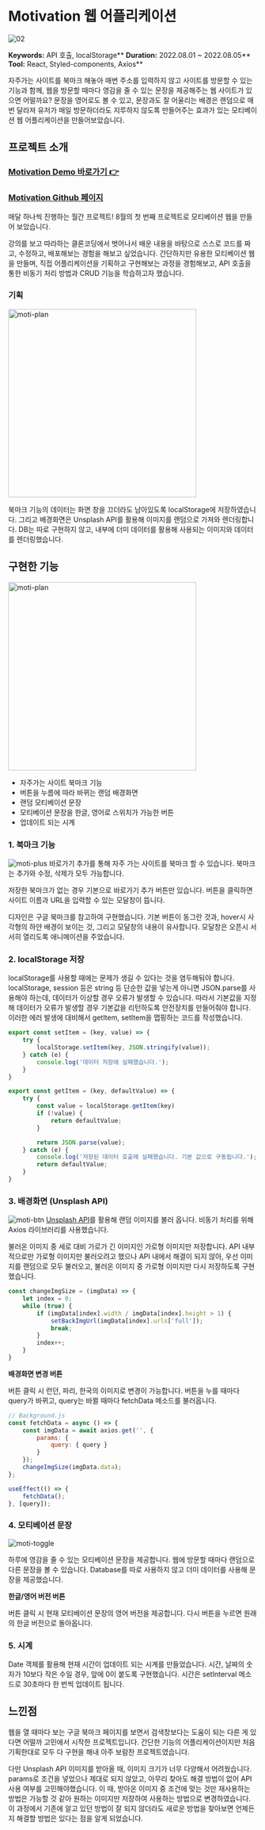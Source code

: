 # Motivation 웹 어플리케이션
![02](https://user-images.githubusercontent.com/107474891/193537039-84dde6b9-4588-47a0-ab3a-9c96fac2cfa7.jpg)

**Keywords:** API 호출, localStorage**
**Duration:** 2022.08.01 ~ 2022.08.05**
**Tool:** React, Styled-components, Axios**

자주가는 사이트를 북마크 해놓아 매번 주소를 입력하지 않고 사이트를 방문할 수 있는 기능과 함께, 웹을 방문할 때마다 영감을 줄 수 있는 문장을 제공해주는 웹 사이트가 있으면 어떨까요? 문장을 영어로도 볼 수 있고, 문장과도 잘 어울리는 배경은 랜덤으로 매번 달라져 유저가 매일 방문하더라도 지루하지 않도록 만들어주는 효과가 있는 모티베이션 웹 어플리케이션을 만들어보았습니다.

## 프로젝트 소개

### **[Motivation Demo 바로가기 👉](https://robin3565.github.io/motivation-app/)**

### **[Motivation Github 페이지](https://github.com/robin3565/motivation-app/)**

매달 하나씩 진행하는 월간 프로젝트! 
8월의 첫 번째 프로젝트로 모티베이션 웹을 만들어 보았습니다.

강의를 보고 따라하는 클론코딩에서 벗어나서 배운 내용을 바탕으로 스스로 코드를 짜고, 수정하고, 배포해보는 경험을 해보고 싶었습니다. 간단하지만 유용한 모티베이션 웹을 만들며, 직접 어플리케이션을 기획하고 구현해보는 과정을 경험해보고, API 호출을 통한 비동기 처리 방법과 CRUD 기능을 학습하고자 했습니다.

### 기획
<img width="380" alt="moti-plan" src="https://user-images.githubusercontent.com/107474891/193537348-43185c73-6eee-43a1-8c40-b0df4d7beb04.PNG">

북마크 기능의 데이터는 화면 창을 끄더라도 남아있도록 localStorage에 저장하였습니다. 그리고 배경화면은 Unsplash API를 활용해 이미지를 랜덤으로 가져와 렌더링합니다. DB는 따로 구현하지 않고, 내부에 더미 데이터를 활용해 사용되는 이미지와 데이터를 렌더링했습니다.

## 구현한 기능
<img width="380" alt="moti-plan" src="https://user-images.githubusercontent.com/107474891/193537385-36190a9c-b2e2-4ea1-80d2-8d9fdcdf6fc3.jpg">

- 자주가는 사이트 북마크 기능
- 버튼을 누름에 따라 바뀌는 랜덤 배경화면
- 랜덤 모티베이션 문장
- 모티베이션 문장을 한글, 영어로 스위치가 가능한 버튼
- 업데이트 되는 시계

### 1. 북마크 기능
![moti-plus](https://user-images.githubusercontent.com/107474891/193537487-6b7f519a-7457-4614-adae-1d029bb82817.gif)
바로가기 추가를 통해 자주 가는 사이트를 북마크 할 수 있습니다. 북마크는 추가와 수정, 삭제가 모두 가능합니다.

저장한 북마크가 없는 경우 기본으로 바로가기 추가 버튼만 있습니다. 버튼을 클릭하면 사이트 이름과 URL을 입력할 수 있는 모달창이 뜹니다.

디자인은 구글 북마크를 참고하여 구현했습니다. 기본 버튼이 동그란 것과, hover시 사각형의 하얀 배경이 보이는 것, 그리고 모달창의 내용이 유사합니다. 모달창은 오픈시 서서히 열리도록 애니메이션을 주었습니다.

### 2. localStorage 저장

localStorage를 사용할 때에는 문제가 생길 수 있다는 것을 염두해둬야 합니다. localStorage, session 등은 string 등 단순한 값을 넣는게 아니면 JSON.parse를 사용해야 하는데, 데이터가 이상할 경우 오류가 발생할 수 있습니다. 따라서 기본값을 지정해 데이터가 오류가 발생할 경우 기본값을 리턴하도록 안전장치를 만들어줘야 합니다. 이러한 에러 발생에 대비해서 getItem, setItem을 맵핑하는 코드를 작성했습니다.

```jsx
export const setItem = (key, value) => {
    try {
        localStorage.setItem(key, JSON.stringify(value));
    } catch (e) {
        console.log('데이터 저장에 실패했습니다.');
    }
}

export const getItem = (key, defaultValue) => {
    try {
        const value = localStorage.getItem(key)
        if (!value) {
            return defaultValue;
        }

        return JSON.parse(value);
    } catch (e) {
        console.log('저장된 데이터 호출에 실패했습니다. 기본 값으로 구동됩니다.');
        return defaultValue;
    }
}
```

### 3. 배경화면 (Unsplash API)
![moti-btn](https://user-images.githubusercontent.com/107474891/193537530-5379dcca-43ec-4318-8c9a-77c1526573b9.gif)
[Unsplash API](https://unsplash.com/developers)를 활용해 랜덤 이미지를 불러 옵니다. 비동기 처리를 위해 Axios 라이브러리를 사용했습니다.

불러온 이미지 중 세로 대비 가로가 긴 이미지인 가로형 이미지만 저장합니다. API 내부적으로만 가로형 이미지만 불러오려고 했으나 API 내에서 해결이 되지 않아, 우선 이미지를 랜덤으로 모두 불러오고, 불러온 이미지 중 가로형 이미지만 다시 저장하도록 구현했습니다.

```jsx
const changeImgSize = (imgData) => {
    let index = 0;
    while (true) {
        if (imgData[index].width / imgData[index].height > 1) {
            setBackImgUrl(imgData[index].urls['full']);
            break;
        }
        index++;
    }
}
```

**배경화면 변경 버튼**

버튼 클릭 시 런던, 파리, 한국의 이미지로 변경이 가능합니다. 버튼을 누를 때마다 query가 바뀌고, query는 바뀔 때마다 fetchData 메소드를 불러옵니다.

```jsx
// Background.js
const fetchData = async () => {
    const imgData = await axios.get('', {
        params: {
            query: { query }
        }
    });
    changeImgSize(imgData.data);
};

useEffect(() => {
    fetchData();
}, [query]);
```

### 4. 모티베이션 문장
![moti-toggle](https://user-images.githubusercontent.com/107474891/193537577-ef05897b-f42a-4d84-b99b-991fcf195c97.gif)

하루에 영감을 줄 수 있는 모티베이션 문장을 제공합니다. 웹에 방문할 때마다 랜덤으로 다른 문장을 볼 수 있습니다. Database를 따로 사용하지 않고 더미 데이터를 사용해 문장을 제공했습니다.

**한글/영어 버전 버튼**

버튼 클릭 시 현재 모티베이션 문장의 영어 버전을 제공합니다. 다시 버튼을 누르면 원래의 한글 버전으로 돌아옵니다.

### 5. 시계

Date 객체를 활용해 현재 시간이 업데이트 되는 시계를 만들었습니다. 시간, 날짜의 숫자가 10보다 작은 수일 경우, 앞에 0이 붙도록 구현했습니다. 시간은 setInterval 메소드로 30초마다 한 번씩 업데이트 됩니다.

## 느낀점

웹을 열 때마다 보는 구글 북마크 페이지를 보면서 검색창보다는 도움이 되는 다른 게 있다면 어떨까 고민에서 시작한 프로젝트입니다. 간단한 기능의 어플리케이션이지만 처음 기획한대로 모두 다 구현을 해내 아주 보람찬 프로젝트였습니다.

다만 Unsplash API 이미지를 받아올 때, 이미지 크기가 너무 다양해서 어려웠습니다. params로 조건을 넣었으나 제대로 되지 않았고, 아무리 찾아도 해결 방법이 없어 API 사용 여부를 고민해야했습니다. 이 때, 받아온 이미지 중 조건에 맞는 것만 재사용하는 방법은 가능할 것 같아 원하는 이미지만 저장하여 사용하는 방법으로 변경하였습니다. 이 과정에서 기존에 알고 있던 방법이 잘 되지 않더라도 새로운 방법을 찾아보면 언제든지 해결할 방법은 있다는 점을 알게 되었습니다.
